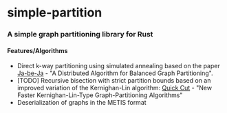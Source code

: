 # simple-partition
### A simple graph partitioning library for Rust
#### Features/Algorithms
- Direct k-way partitioning using simulated annealing based on the paper [Ja-be-Ja](https://www.diva-portal.org/smash/get/diva2:1043244/FULLTEXT01.pdf) - "A Distributed Algorithm for
  Balanced Graph Partitioning".
- [TODO] Recursive bisection with strict partition bounds based on an improved variation of the Kernighan-Lin algorithm: [Quick Cut](https://www.researchgate.net/publication/2505803_New_Faster_Kernighan-Lin-Type_Graph-Partitioning_Algorithms) - "New Faster Kernighan-Lin-Type Graph-Partitioning Algorithms"
- Deserialization of graphs in the METIS format